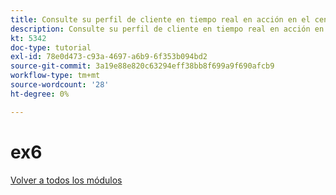 ```yaml
---
title: Consulte su perfil de cliente en tiempo real en acción en el centro de llamadas
description: Consulte su perfil de cliente en tiempo real en acción en el centro de llamadas
kt: 5342
doc-type: tutorial
exl-id: 78e0d473-c93a-4697-a6b9-6f353b094bd2
source-git-commit: 3a19e88e820c63294eff38bb8f699a9f690afcb9
workflow-type: tm+mt
source-wordcount: '28'
ht-degree: 0%

---
```


# ex6

[Volver a todos los módulos](../../../overview.md)
